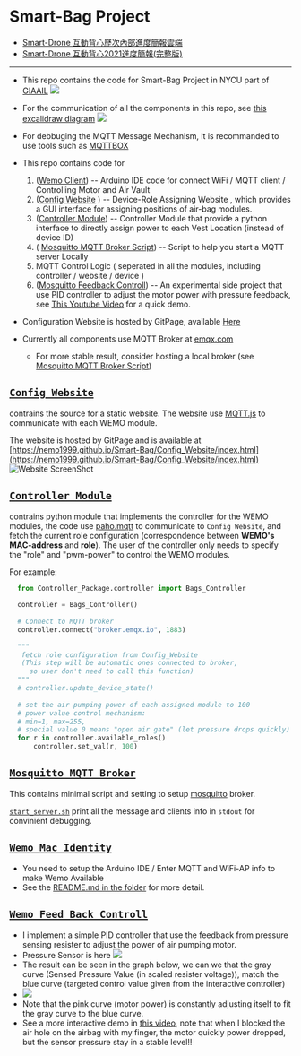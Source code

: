 # Smart-Bag Project 
- [Smart-Drone 互動背心歷次內部進度簡報雲端](https://drive.google.com/drive/folders/1LEWZry6bycZ7TaybFI20kMYI6mVRchEk)
- [Smart-Drone 互動背心2021進度簡報(完整版)](https://docs.google.com/presentation/d/1ZCTOPuW_s0rJX_CZm6mk6qxOlgYo2cCyvmA8xa95j_8/edit?fbclid=IwAR2kq7McvLPW6AKOmOBny9icxAeSm9UqLmHG1J4eLodyZSzJK92U5JBU9bA#slide=id.gf93d96cec5_0_11)

---
- This repo contains the code for Smart-Bag Project in NYCU part of [GIAAIL](https://github.com/GIAAIL)
![](https://github.com/Nemo1999/Smart-Bag/blob/master/Pictures/Smart_Bag_Final_Demo.gif)

- For the communication of all the components in this repo, see [this excalidraw diagram](https://excalidraw.com/#room=55850e406bf89b3ca01c,bQ7NPqvCC9gKfAy7OdJU-A)
![](https://github.com/Nemo1999/Smart-Bag/blob/master/Pictures/SmartBag_Communication.svg)

- For debbuging the MQTT Message Mechanism, it is recommanded to use tools such as [MQTTBOX](https://chrome.google.com/webstore/detail/mqttbox/kaajoficamnjijhkeomgfljpicifbkaf/related)

- This repo contains code for 
  1. ([Wemo Client](#wemo-identity)) -- Arduino IDE code for connect WiFi / MQTT client / Controlling Motor and Air Vault
  2. ([Config Website](#Config-Website) ) -- Device-Role Assigning Website , which provides a GUI interface for assigning positions of air-bag modules.
  3. ([Controller Module](#Controller)) -- Controller Module that provide a python interface to directly assign power to each Vest Location (instead of device ID) 
  4.  ( [Mosquitto MQTT Broker Script](#mosquitto)) -- Script to help you start a MQTT server Locally
  5. MQTT Control Logic ( seperated in all the modules, including controller / website / device )
  6. ([Mosquitto Feedback Controll](#Feedback)) -- An experimental side project that use PID controller to adjust the motor power with pressure feedback, see [This Youtube Video](https://www.youtube.com/watch?v=mnSC4qjzziw) for a quick demo.



- Configuration Website is hosted by GitPage, available [Here](https://nemo1999.github.io/Smart-Bag/Config_Website/index.html)

- Currently all components use MQTT Broker at [emqx.com](https://www.emqx.com/en/mqtt/public-mqtt5-broker)
  - For more stable result, consider hosting a local broker (see [Mosquitto MQTT Broker Script](#mosquitto))

## [`Config Website`](https://github.com/Nemo1999/Smart-Bag/tree/master/Config_Website)  <a name="Config-Website"></a>
  contrains the source for a static website. The website use [MQTT.js](https://github.com/mqttjs/MQTT.js) 
  to communicate with each WEMO module.  
  
  The website is hosted by GitPage and is available at [https://nemo1999.github.io/Smart-Bag/Config_Website/index.html](https://nemo1999.github.io/Smart-Bag/Config_Website/index.html)
  ![Website ScreenShot](https://github.com/Nemo1999/Smart-Bag/blob/master/Pictures/Config_Website.png)
  
## [`Controller Module`](https://github.com/Nemo1999/Smart-Bag/tree/master/Controller_Package)<a name="Controller"></a>
  contrains python module that implements the controller for the  WEMO modules, 
  the code use [paho.mqtt](https://github.com/eclipse/paho.mqtt.python) to communicate to `Config Website`, 
  and fetch the current role configuration (correspondence between __WEMO's MAC-address__ and __role__).
  The user of the controller only needs to specify the "role" and "pwm-power" to control the WEMO modules.
  
  For example: 
  ```python
    from Controller_Package.controller import Bags_Controller
    
    controller = Bags_Controller()
    
    # Connect to MQTT broker
    controller.connect("broker.emqx.io", 1883)
    
    """
     fetch role configuration from Config_Website 
     (This step will be automatic ones connected to broker,
       so user don't need to call this function)
    """
    # controller.update_device_state()
    
    # set the air pumping power of each assigned module to 100 
    # power value control mechanism: 
    # min=1, max=255, 
    # special value 0 means "open air gate" (let pressure drops quickly) 
    for r in controller.available_roles()
        controller.set_val(r, 100)
  ```
## [`Mosquitto MQTT Broker`](https://github.com/Nemo1999/Smart-Bag/tree/master/Mosquitto_MQTT_Broker)<a name="mosquitto"></a>
  This contains minimal script and setting to setup [mosquitto](https://mosquitto.org/) broker.
  
  [`start_server.sh`](https://github.com/Nemo1999/Smart-Bag/blob/master/Mosquitto_MQTT_Broker/start_server.sh) print all the message and clients info in `stdout` for convinient debugging.
  
## [`Wemo_Mac_Identity`](https://github.com/Nemo1999/Smart-Bag/tree/master/Wemo_Macadress_Identity)<a name="wemo-identity"></a>
  
- You need to setup the Arduino IDE / Enter MQTT and WiFi-AP info to make Wemo Available
- See the [README.md in the folder](https://github.com/Nemo1999/Smart-Bag/tree/master/Wemo_Macadress_Identity) for more detail.
## [`Wemo Feed Back Controll`](https://github.com/Nemo1999/Smart-Bag/tree/master/Wemo_FeedBack_Control)<a name="Feedback"></a>
- I implement a simple PID controller that use the feedback from pressure sensing resister to adjust the power of air pumping motor.
- Pressure Sensor is here ![](https://github.com/Nemo1999/Smart-Bag/blob/master/Wemo_FeedBack_Control/Pressure_Sensor.jpg)
- The result can be seen in the graph below, we can we that the gray curve (Sensed Pressure Value (in scaled resister voltage)), match the blue curve (targeted control value given from the interactive controller)
- ![](https://github.com/Nemo1999/Smart-Bag/blob/master/Wemo_FeedBack_Control/Screenshot%20from%202021-11-26%2018-08-06.png)
- Note that the pink curve (motor power) is constantly adjusting itself to fit the gray curve to the blue curve.
- See a more interactive demo in [this video](https://www.youtube.com/watch?v=mnSC4qjzziw), note that when I blocked the air hole on the airbag with my finger, the motor quickly power dropped, but the sensor pressure stay in a stable level!!
